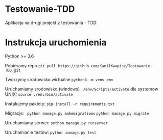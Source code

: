 # Testowanie-TDD
Aplikacja na drugi projekt z testowania - TDD

# Instrukcja uruchomienia
Python >= 3.6

Pobieramy repo
```git pull https://github.com/KamilKwapisz/Testowanie-TDD.git```

Tworzymy srodowisko wirtualne
```python3 -m venv env```

Uruchamiamy srodowisko (windows)
``` ./env/Scripts/activate ```
dla systemow UNIX:
```source ./env/bin/activate ```

Instalujemy pakiety:
```pip install -r requirements.txt```

Migracje:
``` python manage.py makemigrations```
```python manage.py migrate```

Uruchamiamy serwer:
```python manage.py runserver```

Uruchamianie testow:
```python manage.py test```

